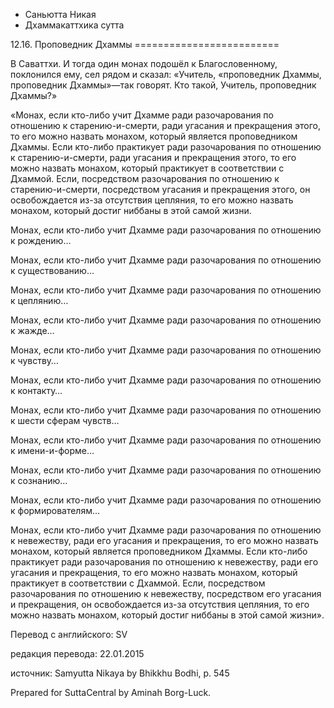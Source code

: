 









* Саньютта Никая
* Дхаммакаттхика сутта


12\.16\. Проповедник Дхаммы
\=\=\=\=\=\=\=\=\=\=\=\=\=\=\=\=\=\=\=\=\=\=\=\=\=



В Саваттхи\. И тогда один монах подошёл к Благословенному, поклонился ему, сел рядом и сказал: «Учитель, «проповедник Дхаммы, проповедник Дхаммы»—так говорят\. Кто такой, Учитель, проповедник Дхаммы?»


«Монах, если кто\-либо учит Дхамме ради разочарования по отношению к старению\-и\-смерти, ради угасания и прекращения этого, то его можно назвать монахом, который является проповедником Дхаммы\. Если кто\-либо практикует ради разочарования по отношению к старению\-и\-смерти, ради угасания и прекращения этого, то его можно назвать монахом, который практикует в соответствии с Дхаммой\. Если, посредством разочарования по отношению к старению\-и\-смерти, посредством угасания и прекращения этого, он освобождается из\-за отсутствия цепляния, то его можно назвать монахом, который достиг ниббаны в этой самой жизни\.


Монах, если кто\-либо учит Дхамме ради разочарования по отношению к рождению…


Монах, если кто\-либо учит Дхамме ради разочарования по отношению к существованию…


Монах, если кто\-либо учит Дхамме ради разочарования по отношению к цеплянию…


Монах, если кто\-либо учит Дхамме ради разочарования по отношению к жажде…


Монах, если кто\-либо учит Дхамме ради разочарования по отношению к чувству…


Монах, если кто\-либо учит Дхамме ради разочарования по отношению к контакту…


Монах, если кто\-либо учит Дхамме ради разочарования по отношению к шести сферам чувств…


Монах, если кто\-либо учит Дхамме ради разочарования по отношению к имени\-и\-форме…


Монах, если кто\-либо учит Дхамме ради разочарования по отношению к сознанию…


Монах, если кто\-либо учит Дхамме ради разочарования по отношению к формирователям…


Монах, если кто\-либо учит Дхамме ради разочарования по отношению к невежеству, ради его угасания и прекращения, то его можно назвать монахом, который является проповедником Дхаммы\. Если кто\-либо практикует ради разочарования по отношению к невежеству, ради его угасания и прекращения, то его можно назвать монахом, который практикует в соответствии с Дхаммой\. Если, посредством разочарования по отношению к невежеству, посредством его угасания и прекращения, он освобождается из\-за отсутствия цепляния, то его можно назвать монахом, который достиг ниббаны в этой самой жизни»\.



Перевод с английского: SV


редакция перевода: 22\.01\.2015


источник: Samyutta Nikaya by Bhikkhu Bodhi, p\. 545


Prepared for SuttaCentral by Aminah Borg\-Luck\.







